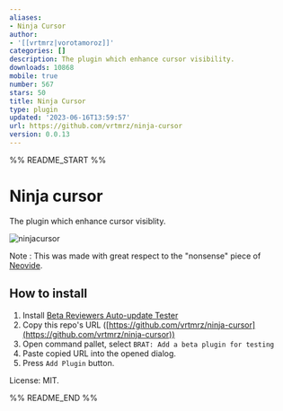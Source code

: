 ```yaml
---
aliases:
- Ninja Cursor
author:
- '[[vrtmrz|vorotamoroz]]'
categories: []
description: The plugin which enhance cursor visibility.
downloads: 10868
mobile: true
number: 567
stars: 50
title: Ninja Cursor
type: plugin
updated: '2023-06-16T13:59:57'
url: https://github.com/vrtmrz/ninja-cursor
version: 0.0.13
---
```


%% README_START %%

# Ninja cursor

The plugin which enhance cursor visiblity.

![ninjacursor](https://user-images.githubusercontent.com/45774780/177967934-ffcb90b0-2330-4c58-a0dd-2defcf2d7b9e.gif)

Note : This was made with great respect to the "nonsense" piece of [Neovide](https://github.com/neovide/neovide).

## How to install

1.  Install [Beta Reviewers Auto-update Tester](https://github.com/TfTHacker/obsidian42-brat)
2.  Copy this repo's URL ([https://github.com/vrtmrz/ninja-cursor](https://github.com/vrtmrz/ninja-cursor))
3.  Open command pallet, select `BRAT: Add a beta plugin for testing`
4.  Paste copied URL into the opened dialog.
5.  Press `Add Plugin` button.

License: MIT.

%% README_END %%
